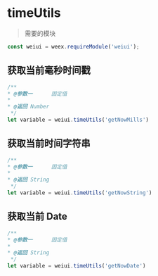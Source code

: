 # timeUtils

> 需要的模块

```js
const weiui = weex.requireModule('weiui');
```

## 获取当前毫秒时间戳
```js
/**
* @参数一      固定值
* 
* @返回 Number
 */
let variable = weiui.timeUtils('getNowMills')
```

## 获取当前时间字符串
```js
/**
* @参数一      固定值
* 
* @返回 String
 */
let variable = weiui.timeUtils('getNowString')
```

## 获取当前 Date
```js
/**
* @参数一      固定值
* 
* @返回 String
 */
let variable = weiui.timeUtils('getNowDate')
```

